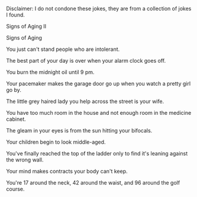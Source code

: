 Disclaimer: I do not condone these jokes, they are from a collection of jokes I found.

Signs of Aging II

Signs of Aging

You just can't stand people who are intolerant.

The best part of your day is over when your alarm clock goes off.

You burn the midnight oil until 9 pm.

Your pacemaker makes the garage door go up when you watch a pretty girl go by.

The little grey haired lady you help across the street is your wife.

You have too much room in the house and not enough room in the medicine cabinet.

The gleam in your eyes is from the sun hitting your bifocals. 

Your children begin to look middle-aged. 

You've finally reached the top of the ladder only to find it's leaning against the wrong wall. 

Your mind makes contracts your body can't keep. 

You're 17 around the neck, 42 around the waist, and 96 around the golf course.

